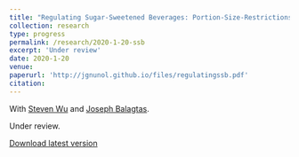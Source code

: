 ```yaml
---
title: "Regulating Sugar-Sweetened Beverages: Portion-Size-Restrictions versus Taxes"
collection: research
type: progress
permalink: /research/2020-1-20-ssb
excerpt: 'Under review'
date: 2020-1-20
venue: 
paperurl: 'http://jgnunol.github.io/files/regulatingssb.pdf'
citation: 
---
```

With [Steven Wu](https://ag.purdue.edu/agecon/Pages/profile.aspx?strAlias=sywu) and [Joseph Balagtas](https://ag.purdue.edu/agecon/Pages/Profile.aspx?strAlias=balagtas).

Under review.

[Download latest version](http://academicpages.github.io/files/regulatingssb.pdf)
